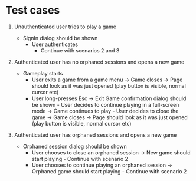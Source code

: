 # Test cases

1. Unauthenticated user tries to play a game
    - SignIn dialog should be shown
        - User authenticates
            - Continue with scenarios 2 and 3

2. Authenticated user has no orphaned sessions and opens a new game
    - Gameplay starts
        - User exits a game from a game menu
            -> Game closes
            -> Page should look as it was just opened (play button is visible, normal cursor etc)
        - User long-presses Esc
            -> Exit Game confirmation dialog should be shown
                - User decides to continue playing in a full-screen mode
                    -> Game continues to play
                - User decides to close the game
                    -> Game closes
                    -> Page should look as it was just opened (play button is visible, normal cursor etc)

3. Authenticated user has orphaned sessions and opens a new game
    - Orphaned session dialog should be shown
        - User chooses to close an orphaned session
            -> New game should start playing
                - Continue with scenario 2
        - User chooses to continue playing an orphaned session
            -> Orphaned game should start playing
                - Continue with scenario 2
